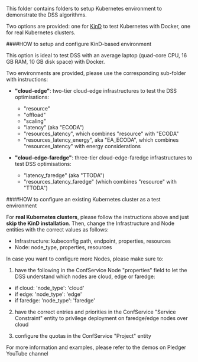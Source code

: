 This folder contains folders to setup Kubernetes environment to demonstrate the DSS algorithms.

Two options are provided: one for [KinD](https://kind.sigs.k8s.io/) to test Kubernetes with Docker, one for real Kubernetes clusters.

####HOW to setup and configure KinD-based environment

This option is ideal to test DSS with an average laptop (quad-core CPU, 16 GB RAM, 10 GB disk space) with Docker.

Two environments are provided, please use the corresponding sub-folder with instructions:

- **"cloud-edge"**: two-tier cloud-edge infrastructures to test the DSS optimisations:
    - "resource"
    - "offload"
    - "scaling"
    - "latency" (aka "ECODA")
    - "resources_latency", which combines "resource" with "ECODA"
    - "resources_latency_energy", aka "EA_ECODA", which combines "resources_latency" with energy considerations   
    
    
- **"cloud-edge-faredge"**: three-tier cloud-edge-faredge infrastructures to test DSS optimisations:
     - "latency_faredge" (aka "TTODA")
     - "resources_latency_faredge" (which combines "resource" with "TTODA")    
    
####HOW to configure an existing Kubernetes cluster as a test environment
    
For **real Kubernetes clusters**, please follow the instructions above and just **skip the KinD installation**. Then, change the Infrastructure and Node entities with the correct values as follows:
- Infrastructure: kubeconfig path, endpoint, properties, resources
- Node: node_type, properties, resources
    
In case you want to configure more Nodes, please make sure to:

1) have the following in the ConfService Node "properties" field to let the DSS understand which nodes are cloud, edge or faredge:
- if cloud:   'node_type': 'cloud'
- if edge:    'node_type': 'edge'
- if faredge: 'node_type': 'faredge'

2) have the correct entries and priorities in the ConfService "Service Constraint" entity to privilege deployment on faredge/edge nodes over cloud

3) configure the quotas in the ConfService "Project" entity

For more information and examples, please refer to the demos on Pledger YouTube channel

